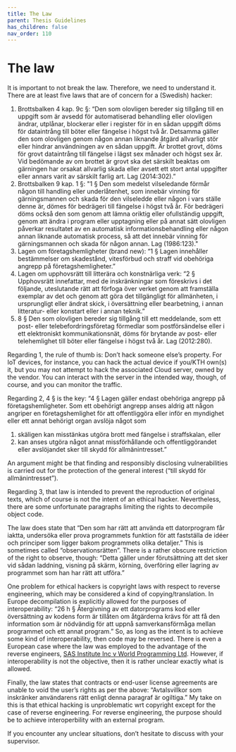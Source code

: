 ```yaml
---
title: The Law
parent: Thesis Guidelines
has_children: false
nav_order: 110
---
```


# The law

It is important to not break the law. Therefore, we need to understand it. There are at least five laws that are of concern for a (Swedish) hacker:
 1. Brottsbalken 4 kap. 9c §: “Den som olovligen bereder sig tillgång till en uppgift som är avsedd för automatiserad behandling eller olovligen ändrar, utplånar, blockerar eller i register för in en sådan uppgift döms för dataintrång till böter eller fängelse i högst två år. Detsamma gäller den som olovligen genom någon annan liknande åtgärd allvarligt stör eller hindrar användningen av en sådan uppgift.
Är brottet grovt, döms för grovt dataintrång till fängelse i lägst sex månader och högst sex år. Vid bedömande av om brottet är grovt ska det särskilt beaktas om gärningen har orsakat allvarlig skada eller avsett ett stort antal uppgifter eller annars varit av särskilt farlig art. Lag (2014:302).”
 1. Brottsbalken 9 kap. 1 §: "1 §   Den som medelst vilseledande förmår någon till handling eller underlåtenhet, som innebär vinning för gärningsmannen och skada för den vilseledde eller någon i vars ställe denne är, dömes för bedrägeri till fängelse i högst två år. För bedrägeri döms också den som genom att lämna oriktig eller ofullständig uppgift, genom att ändra i program eller upptagning eller på annat sätt olovligen påverkar resultatet av en automatisk informationsbehandling eller någon annan liknande automatisk process, så att det innebär vinning för gärningsmannen och skada för någon annan. Lag (1986:123)."
 1. Lagen om företagshemligheter (brand new): “1 § Lagen innehåller bestämmelser om skadestånd, vitesförbud och straff vid obehöriga angrepp på företagshemligheter.”
1. Lagen om upphovsrätt till litterära och konstnärliga verk: “2 § Upphovsrätt innefattar, med de inskränkningar som föreskrivs i det följande, uteslutande rätt att förfoga över verket genom att framställa exemplar av det och genom att göra det tillgängligt för allmänheten, i ursprungligt eller ändrat skick, i översättning eller bearbetning, i annan litteratur- eller konstart eller i annan teknik.”
1. 8 § Den som olovligen bereder sig tillgång till ett meddelande, som ett post- eller telebefordringsföretag förmedlar som postförsändelse eller i ett elektroniskt kommunikationsnät, döms för brytande av post- eller telehemlighet till böter eller fängelse i högst två år. Lag (2012:280).

Regarding 1, the rule of thumb is: Don’t hack someone else’s property. For IoT devices, for instance, you can hack the actual device if you/KTH own(s) it, but you may not attempt to hack the associated Cloud server, owned by the vendor. You can interact with the server in the intended way, though, of course, and you can monitor the traffic.

Regarding 2, 4 § is the key: “4 § Lagen gäller endast obehöriga angrepp på företagshemligheter. Som ett obehörigt angrepp anses aldrig att någon angriper en företagshemlighet för att offentliggöra eller inför en myndighet eller ett annat behörigt organ avslöja något som
 1. skäligen kan misstänkas utgöra brott med fängelse i straffskalan, eller
 2. kan anses utgöra något annat missförhållande och offentliggörandet eller avslöjandet sker till skydd för allmänintresset.”

An argument might be that finding and responsibly disclosing vulnerabilities is carried out for the protection of the general interest (“till skydd för allmänintresset”).

 Regarding 3, that law is intended to prevent the reproduction of original texts, which of course is not the intent of an ethical hacker. Nevertheless, there are some unfortunate paragraphs limiting the rights to decompile object code.
 
The law does state that “Den som har rätt att använda ett datorprogram får iaktta, undersöka eller prova programmets funktion för att fastställa de idéer och principer som ligger bakom programmets olika detaljer.” This is sometimes called “observationsrätten”. There is a rather obscure restriction of the right to observe, though: “Detta gäller under förutsättning att det sker vid sådan laddning, visning på skärm, körning, överföring eller lagring av programmet som han har rätt att utföra.”

One problem for ethical hackers is copyright laws with respect to reverse engineering, which may be considered a kind of copying/translation. In Europe decompilation is explicitly allowed for the purposes of interoperability: “26 h § Återgivning av ett datorprograms kod eller översättning av kodens form är tillåten om åtgärderna krävs för att få den information som är nödvändig för att uppnå samverkansförmåga mellan programmet och ett annat program.”
So, as long as the intent is to achieve some kind of interoperability, then code may be reversed. There is even a European case where the law was employed to the advantage of the reverse engineers, [SAS Institute Inc v World Programming Ltd](https://en.wikipedia.org/wiki/SAS_Institute_Inc_v_World_Programming_Ltd). However, if interoperability is not the objective, then it is rather unclear exactly what is allowed.

Finally, the law states that contracts or end-user license agreements are unable to void the user’s rights as per the above: “Avtalsvillkor som inskränker användarens rätt enligt denna paragraf är ogiltiga.”
My take on this is that ethical hacking is unproblematic wrt copyright except for the case of reverse engineering. For reverse engineering, the purpose should be to achieve interoperbility with an external program.

If you encounter any unclear situations, don’t hesitate to discuss with your supervisor.
